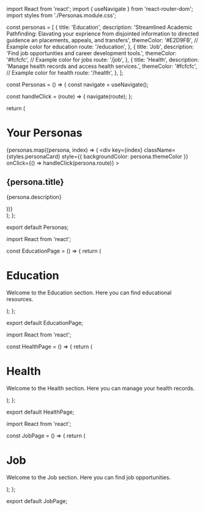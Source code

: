 import React from 'react';
import { useNavigate } from 'react-router-dom';
import styles from './Personas.module.css';

const personas = [
  {
    title: 'Education',
    description: 'Streamlined Academic Pathfinding: Elavating your exprience from disjointed information to directed guidence an placements, appeals, and transfers',
    themeColor: '#E2D9FB', // Example color for education
    route: '/education',
  },
  {
    title: 'Job',
    description: 'Find job opportunities and career development tools.',
    themeColor: '#fcfcfc', // Example color for jobs
    route: '/job',
  },
  {
    title: 'Health',
    description: 'Manage health records and access health services.',
    themeColor: '#fcfcfc', // Example color for health
    route: '/health',
  },
];

const Personas = () => {
  const navigate = useNavigate();

  const handleClick = (route) => {
    navigate(route);
  };

  return (
    <div className={styles.Personas}>
      <h1>Your Personas</h1>
      <div className={styles.personaCards}>
        {personas.map((persona, index) => (
          <div
            key={index}
            className={styles.personaCard}
            style={{ backgroundColor: persona.themeColor }}
            onClick={() => handleClick(persona.route)}
          >
            <h2>{persona.title}</h2>
            <p>{persona.description}</p>
          </div>
        ))}
      </div>
    </div>
  );
};

export default Personas;



import React from 'react';

const EducationPage = () => {
  return (
    <div>
      <h1>Education</h1>
      <p>Welcome to the Education section. Here you can find educational resources.</p>
    </div>
  );
};

export default EducationPage;


import React from 'react';

const HealthPage = () => {
  return (
    <div>
      <h1>Health</h1>
      <p>Welcome to the Health section. Here you can manage your health records.</p>
    </div>
  );
};

export default HealthPage;


import React from 'react';

const JobPage = () => {
  return (
    <div>
      <h1>Job</h1>
      <p>Welcome to the Job section. Here you can find job opportunities.</p>
    </div>
  );
};

export default JobPage;

